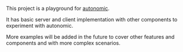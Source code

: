 This project is a playground for [autonomic](https://github.com/geo-mak/autonomic).

It has basic server and client implementation with other components to experiment with autonomic.

More examples will be added in the future to cover other features and components and with more complex scenarios.